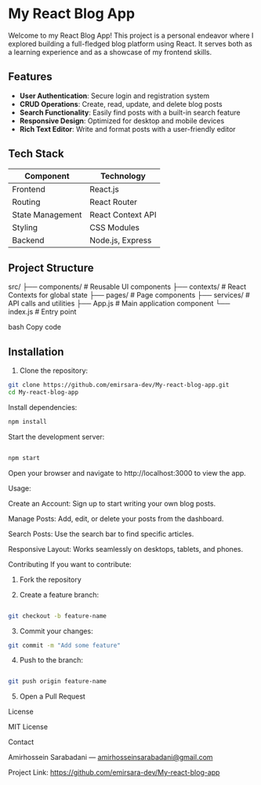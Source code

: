 # My React Blog App

Welcome to my React Blog App! This project is a personal endeavor where I explored building a full-fledged blog platform using React. It serves both as a learning experience and as a showcase of my frontend skills.

## Features

- **User Authentication**: Secure login and registration system  
- **CRUD Operations**: Create, read, update, and delete blog posts  
- **Search Functionality**: Easily find posts with a built-in search feature  
- **Responsive Design**: Optimized for desktop and mobile devices  
- **Rich Text Editor**: Write and format posts with a user-friendly editor  

## Tech Stack

| Component         | Technology       |
|------------------|----------------|
| Frontend         | React.js        |
| Routing          | React Router    |
| State Management | React Context API |
| Styling          | CSS Modules     |
| Backend          | Node.js, Express |

## Project Structure

src/
├── components/ # Reusable UI components
├── contexts/ # React Contexts for global state
├── pages/ # Page components
├── services/ # API calls and utilities
├── App.js # Main application component
└── index.js # Entry point

bash
Copy code

## Installation

1. Clone the repository:

```bash
git clone https://github.com/emirsara-dev/My-react-blog-app.git
cd My-react-blog-app
```
Install dependencies:

```bash
npm install
```

Start the development server:

```bash

npm start

```
Open your browser and navigate to http://localhost:3000 to view the app.


Usage:

Create an Account: Sign up to start writing your own blog posts.

Manage Posts: Add, edit, or delete your posts from the dashboard.

Search Posts: Use the search bar to find specific articles.

Responsive Layout: Works seamlessly on desktops, tablets, and phones.


Contributing
If you want to contribute:

1. Fork the repository

2. Create a feature branch:

```bash

git checkout -b feature-name

```
3. Commit your changes:

```bash
git commit -m "Add some feature"
```
4. Push to the branch:

```bash

git push origin feature-name

```
5. Open a Pull Request



License

MIT License


Contact

Amirhossein Sarabadani — amirhosseinsarabadani@gmail.com

Project Link: https://github.com/emirsara-dev/My-react-blog-app